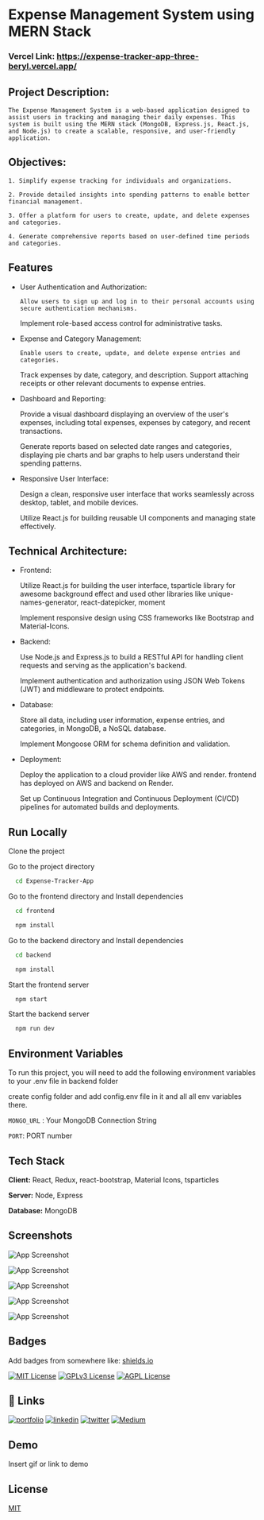 # Expense Management System using MERN Stack

### Vercel Link: https://expense-tracker-app-three-beryl.vercel.app/

## Project Description:

    The Expense Management System is a web-based application designed to assist users in tracking and managing their daily expenses. This system is built using the MERN stack (MongoDB, Express.js, React.js, and Node.js) to create a scalable, responsive, and user-friendly application.

## Objectives:

    1. Simplify expense tracking for individuals and organizations.

    2. Provide detailed insights into spending patterns to enable better financial management.

    3. Offer a platform for users to create, update, and delete expenses and categories.

    4. Generate comprehensive reports based on user-defined time periods and categories.

## Features

- User Authentication and Authorization:

      Allow users to sign up and log in to their personal accounts using secure authentication mechanisms.

  Implement role-based access control for administrative tasks.

- Expense and Category Management:

      Enable users to create, update, and delete expense entries and categories.

  Track expenses by date, category, and description.
  Support attaching receipts or other relevant documents to expense entries.

- Dashboard and Reporting:

  Provide a visual dashboard displaying an overview of the user's expenses, including total expenses, expenses by category, and recent transactions.

  Generate reports based on selected date ranges and categories, displaying pie charts and bar graphs to help users understand their spending patterns.

- Responsive User Interface:

  Design a clean, responsive user interface that works seamlessly across desktop, tablet, and mobile devices.

  Utilize React.js for building reusable UI components and managing state effectively.

## Technical Architecture:

- Frontend:

  Utilize React.js for building the user interface, tsparticle library for awesome background effect and used other libraries like unique-names-generator, react-datepicker, moment

  Implement responsive design using CSS frameworks like Bootstrap and Material-Icons.

- Backend:

  Use Node.js and Express.js to build a RESTful API for handling client requests and serving as the application's backend.

  Implement authentication and authorization using JSON Web Tokens (JWT) and middleware to protect endpoints.

- Database:

  Store all data, including user information, expense entries, and categories, in MongoDB, a NoSQL database.

  Implement Mongoose ORM for schema definition and validation.

- Deployment:

  Deploy the application to a cloud provider like AWS and render.
  frontend has deployed on AWS and backend on Render.

  Set up Continuous Integration and Continuous Deployment (CI/CD) pipelines for automated builds and deployments.

## Run Locally

Clone the project

Go to the project directory

```bash
  cd Expense-Tracker-App
```

Go to the frontend directory and Install dependencies

```bash
  cd frontend
```

```bash
  npm install
```

Go to the backend directory and Install dependencies

```bash
  cd backend
```

```bash
  npm install
```

Start the frontend server

```bash
  npm start
```

Start the backend server

```bash
  npm run dev
```

## Environment Variables

To run this project, you will need to add the following environment variables to your .env file in backend folder

create config folder and add config.env file in it and all all env variables there.

`MONGO_URL` : Your MongoDB Connection String

`PORT`: PORT number

## Tech Stack

**Client:** React, Redux, react-bootstrap, Material Icons, tsparticles

**Server:** Node, Express

**Database:** MongoDB

## Screenshots

![App Screenshot](https://i.postimg.cc/6qLR3WNt/Expense-Management-System-Brave-19-04-2023-11-08-53.png)

![App Screenshot](https://i.postimg.cc/DynLNXqZ/Expense-Management-System-Brave-19-04-2023-11-08-59.png)

![App Screenshot](https://i.postimg.cc/Dy6L3wgc/Expense-Management-System-Brave-19-04-2023-11-15-46.png)

![App Screenshot](https://i.postimg.cc/13YF47bn/Expense-Management-System-Brave-19-04-2023-11-15-54.png)

![App Screenshot](https://i.postimg.cc/rwpWV2Z2/Expense-Management-System-Brave-19-04-2023-11-16-01.png)

## Badges

Add badges from somewhere like: [shields.io](https://shields.io/)

[![MIT License](https://img.shields.io/badge/License-MIT-green.svg)](https://choosealicense.com/licenses/mit/)
[![GPLv3 License](https://img.shields.io/badge/License-GPL%20v3-yellow.svg)](https://opensource.org/licenses/)
[![AGPL License](https://img.shields.io/badge/license-AGPL-blue.svg)](http://www.gnu.org/licenses/agpl-3.0)

## 🔗 Links

[![portfolio](https://img.shields.io/badge/my_portfolio-000?style=for-the-badge&logo=ko-fi&logoColor=white)](https://github.com/Priyanshu9898/)
[![linkedin](https://img.shields.io/badge/linkedin-0A66C2?style=for-the-badge&logo=linkedin&logoColor=white)](https://www.linkedin.com/in/priyanshumalaviya/)
[![twitter](https://img.shields.io/badge/twitter-1DA1F2?style=for-the-badge&logo=twitter&logoColor=white)](https://twitter.com/Priyanshu2281)
[![Medium](https://img.shields.io/badge/medum-1DA1F2?style=for-the-badge&logo=medium&logoColor=black)](https://medium.com/@priyanshumalaviya9210)

## Demo

Insert gif or link to demo

## License

[MIT](https://choosealicense.com/licenses/mit/)

